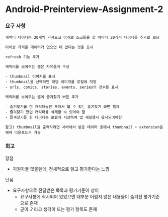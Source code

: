 # Android-Preinterview-Assignment-2

### 요구 사항

```
캐럭터 데이터는 20개씩 가져오고 아래로 스크롤을 할 때마다 20개씩 데이터를 추가로 로딩

더이상 가져올 데이터가 없으면 더 없다는 것을 표시

refresh 기능 추가

캐릭터를 보여주는 셀은 자유롭게 구성

- thumbnail 이미지를 표시
- thumbnail을 선택하면 해당 이미지를 로컬에 저장
- urls, comics, stories, events, series의 갯수를 표시

캐릭터를 보여주는 셀에 즐겨찾기 버튼 추가

- 즐겨찾기를 한 캐릭터들만 모아서 볼 수 있는 즐겨찾기 화면 필요
- 즐겨찾기 했던 캐릭터를 삭제할 수 있어야 함
- 즐겨찾기를 한 데이터는 로컬에 저장하여 앱 재실행시 유지되어야함

참고) thumbnail을 출력하려면 서버에서 받은 데이터 중에서 thumbnail + extension을 해야 다운로드가 가능
```

### 회고

장점

- 지원자들 많을텐데, 전체적으로 읽고 평가한다는 느낌

단점

- 요구사항으로 전달받은 목록과 평가기준이 상이
  - 요구사항에 적시되어 있었으면 대부분 어렵지 않은 내용들이 숨겨진 평가기준으로 존재
  - 굳이..? 라고 생각이 드는 평가 항목도 존재
